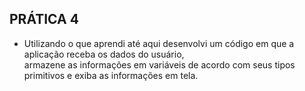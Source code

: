 ## PRÁTICA 4  
  
- Utilizando o que aprendi até aqui desenvolvi um código em que a aplicação receba os dados do usuário,  
  armazene as informações em variáveis de acordo com seus tipos primitivos e exiba as informações em tela.
